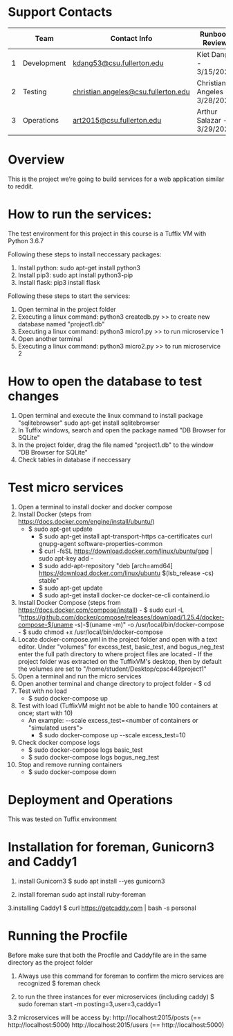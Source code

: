 # Support Contacts

|        | Team           | Contact Info          	  			| Runbook Review        		|
|--------|----------------|-------------------------------------|-------------------------------|
|   1	 | Development      | kdang53@csu.fullerton.edu 			| Kiet Dang - 3/15/2020 		|
|   2	 | Testing          | christian.angeles@csu.fullerton.edu | Christian Angeles - 3/28/2020 |
|   3	 | Operations       | art2015@csu.fullerton.edu 	  | Arthur Salazar - 3/29/2020  		|


# Overview

This is the project we’re going to build services for a web application
similar to reddit.

# How to run the services:

The test environment for this project in this course is a Tuffix VM with
Python 3.6.7

Following these steps to install neccessary packages:
1. Install python:
sudo apt-get install python3
2. Install pip3:
sudo apt install python3-pip
3. Install flask:
pip3 install flask

Following these steps to start the services:
1. Open terminal in the project folder
2. Executing a linux command:
	python3 createdb.py
		>> to create new database named "project1.db"
3. Executing a linux command:
	python3 micro1.py
		>> to run microservice 1
4. Open another terminal
4. Executing a linux command:
	python3 micro2.py
		>> to run microservice 2

# How to open the database to test changes
1. Open terminal and execute the linux command to install package "sqlitebrowser"
	sudo apt-get install sqlitebrowser
2. In Tuffix windows, search and open the package named "DB  Browser for SQLite"
3. In the project folder, drag the file named "project1.db" to the window "DB  Browser for SQLite"
4. Check tables in database if neccessary


# Test micro services
1. Open a terminal to install docker and docker compose
2. Install Docker (steps from https://docs.docker.com/engine/install/ubuntu/)
    - $ sudo apt-get update
		-	$ sudo apt-get install apt-transport-https ca-certificates curl gnupg-agent software-properties-common
		-	$ curl -fsSL https://download.docker.com/linux/ubuntu/gpg | sudo apt-key add -
		-	$ sudo add-apt-repository "deb [arch=amd64] https://download.docker.com/linux/ubuntu $(lsb_release -cs) stable"
		-	$ sudo apt-get update
		-	$ sudo apt-get install docker-ce docker-ce-cli containerd.io
3. Install Docker Compose (steps from https://docs.docker.com/compose/install)
		-	$ sudo curl -L "https://github.com/docker/compose/releases/download/1.25.4/docker-compose-$(uname -s)-$(uname -m)" -o /usr/local/bin/docker-compose
		-	$ sudo chmod +x /usr/local/bin/docker-compose
4. Locate docker-compose.yml in the project folder and open with a text editor. Under "volumes" for excess_test, basic_test, and bogus_neg_test enter the full path directory to where project files are located
		-	If the project folder was extracted on the TuffixVM's desktop, then by default the volumes are set to "/home/student/Desktop/cpsc449project1"
5. Open a terminal and run the micro services
6. Open another terminal and change directory to project folder
		-	$ cd <directory of project files>
7. Test with no load
    - $ sudo docker-compose up
8. Test with load (TuffixVM might not be able to handle 100 containers at once; start with 10)
    - An example: --scale excess_test=<number of containers or "simulated users">
		- $ sudo docker-compose up --scale excess_test=10
9. Check docker compose logs
    - $ sudo docker-compose logs basic_test
    - $ sudo docker-compose logs bogus_neg_test
10. Stop and remove running containers
    - $ sudo docker-compose down

# Deployment and Operations
This was tested on Tuffix environment
# Installation for foreman, Gunicorn3 and Caddy1

1. install Gunicorn3
$ sudo apt install --yes gunicorn3

2. install foreman
sudo apt install ruby-foreman

3.installing Caddy1
$ curl https://getcaddy.com | bash -s personal
# Running the Procfile
Before make sure that both the Procfile and Caddyfile are in the same directory as the project folder

1. Always use this command for foreman to confirm the micro services are recognized
$ foreman check

2. to run the three instances for ever microservices (including caddy)
$ sudo foreman start -m posting=3,user=3,caddy=1

3.2 microservices will be access by:
http://localhost:2015/posts	(== http://localhost:5000)
http://localhost:2015/users	(== http://localhost:5000)
